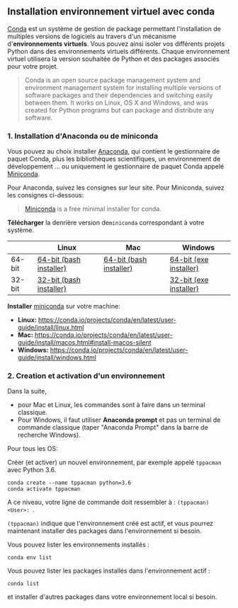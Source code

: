 
## Installation environnement virtuel avec conda

[Conda](https://docs.conda.io/en/latest/) est un système de gestion de package permettant l'installation de multiples versions de logiciels au travers d'un mécanisme d'**environnements virtuels**. Vous pouvez ainsi isoler vos différents projets Python dans des environnements virtuels différents. Chaque environnement virtuel utilisera la version souhaitée de Python et des packages associés pour votre projet.

> Conda is an open source package management system and environment management system 
for installing multiple versions of software packages and their dependencies and 
switching easily between them. It works on Linux, OS X and Windows, and was created 
for Python programs but can package and distribute any software.



### 1. Installation d'Anaconda ou de miniconda

Vous pouvez au choix installer [Anaconda](https://www.anaconda.com/products/individual), qui contient le gestionnaire de paquet Conda, plus les bibliothèques scientifiques, un environnement de développement … ou uniquement le gestionnaire de paquet Conda appelé [Miniconda](https://docs.conda.io/en/latest/miniconda.html).

Pour Anaconda, suivez les consignes sur leur site. Pour Miniconda, suivez les consignes ci-dessous:

> [Miniconda](https://docs.conda.io/en/latest/miniconda.html) is a free minimal installer for conda. 

**Télécharger** la denrière version de`miniconda` correspondant à votre système.

|        | Linux | Mac | Windows | 
|--------|-------|-----|---------|
| 64-bit | [64-bit (bash installer)][lin64] | [64-bit (bash installer)][mac64] | [64-bit (exe installer)][win64]
| 32-bit | [32-bit (bash installer)][lin32] |  | [32-bit (exe installer)][win32]

[win64]: https://repo.continuum.io/miniconda/Miniconda3-latest-Windows-x86_64.exe
[win32]: https://repo.continuum.io/miniconda/Miniconda3-latest-Windows-x86.exe
[mac64]: https://repo.continuum.io/miniconda/Miniconda3-latest-MacOSX-x86_64.sh
[lin64]: https://repo.continuum.io/miniconda/Miniconda3-latest-Linux-x86_64.sh
[lin32]: https://repo.continuum.io/miniconda/Miniconda3-latest-Linux-x86.sh

**Installer** [miniconda](http://conda.pydata.org/miniconda.html) sur votre machine:

- **Linux:** https://conda.io/projects/conda/en/latest/user-guide/install/linux.html
- **Mac:** https://conda.io/projects/conda/en/latest/user-guide/install/macos.html#install-macos-silent
- **Windows:** https://conda.io/projects/conda/en/latest/user-guide/install/windows.html

### 2. Creation et activation d'un environnement

Dans la suite, 
* pour Mac et Linux, les commandes sont à faire dans un terminal classique. 
* Pour Windows, il faut utiliser **Anaconda prompt** et pas un terminal de commande classique (taper "Anaconda Prompt" dans la barre de recherche Windows). 

Pour tous les OS:

Créer (et activer) un nouvel environnement, par exemple appelé `tppacman` avec Python 3.6. 

```
conda create --name tppacman python=3.6
conda activate tppacman
```

A ce niveau, votre ligne de commande doit ressembler à : `(tppacman) <User>: `. 

`(tppacman)` indique que l'environnement créé est actif, et vous pourrez maintenant installer des packages dans l'environnement si besoin.

Vous pouvez lister les environnements installés :
```
conda env list
```
Vous pouvez lister les packages installés dans l'environnement actif :
```
conda list
```
et installer d'autres packages dans votre environnement local si besoin.

